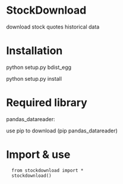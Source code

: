 # StockDownload

download stock quotes historical data  


# Installation

python setup.py bdist_egg  

python setup.py install  


# Required library

pandas_datareader:  

use pip to download (pip pandas_datareader)

# Import & use


<pre><code>  from stockdownload import *  
  stockdownload()
</code></pre>
